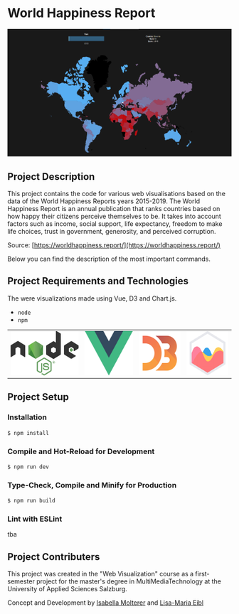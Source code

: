 # World Happiness Report

![whr_map.png](docs/whr_map.png)




## Project Description

This project contains the code for various web visualisations based on the data of the World Happiness Reports years 2015-2019.
The World Happiness Report is an annual publication that ranks countries based on how happy their citizens perceive themselves to be. It takes into account factors such as income, social support, life expectancy, freedom to make life choices, trust in government, generosity, and perceived corruption.

Source: [https://worldhappiness.report/](https://worldhappiness.report/)

Below you can find the description of the most important commands.



## Project Requirements and Technologies

The were visualizations made using Vue, D3 and Chart.js.

* `node`
* `npm`

<table>
  <tr>
    <td style="border:none;"><img src='docs/nodejs.png' height='100'></td>
    <td style="border:none;"><img src='docs/vuejs.png' height='100'></td>
    <td style="border:none;"><img src='docs/d3.png' height='100'></td>
    <td style="border:none;"><img src='docs/chartjs.png' height='100'></td>
  </tr>
 </table>
 
 

## Project Setup

### Installation
```sh
$ npm install
```

### Compile and Hot-Reload for Development
```sh
$ npm run dev
```

### Type-Check, Compile and Minify for Production
```sh
$ npm run build
```

### Lint with ESLint
tba



## Project Contributers

This project was created in the "Web Visualization" course as a first-semester project for the master's degree in MultiMediaTechnology at the University of Applied Sciences Salzburg.

Concept and Development by [Isabella Molterer](https://github.com/isabella-molterer) and [Lisa-Maria Eibl](https://github.com/LisaEibl)
